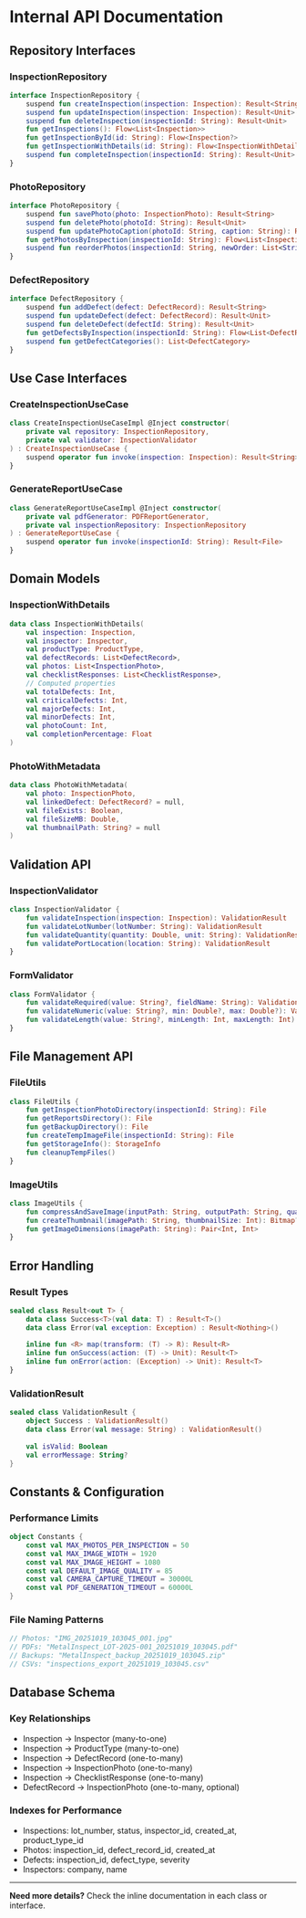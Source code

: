 # Internal API Documentation

## Repository Interfaces

### InspectionRepository
```kotlin
interface InspectionRepository {
    suspend fun createInspection(inspection: Inspection): Result<String>
    suspend fun updateInspection(inspection: Inspection): Result<Unit>
    suspend fun deleteInspection(inspectionId: String): Result<Unit>
    fun getInspections(): Flow<List<Inspection>>
    fun getInspectionById(id: String): Flow<Inspection?>
    fun getInspectionWithDetails(id: String): Flow<InspectionWithDetails?>
    suspend fun completeInspection(inspectionId: String): Result<Unit>
}
```

### PhotoRepository
```kotlin
interface PhotoRepository {
    suspend fun savePhoto(photo: InspectionPhoto): Result<String>
    suspend fun deletePhoto(photoId: String): Result<Unit>
    suspend fun updatePhotoCaption(photoId: String, caption: String): Result<Unit>
    fun getPhotosByInspection(inspectionId: String): Flow<List<InspectionPhoto>>
    suspend fun reorderPhotos(inspectionId: String, newOrder: List<String>): Result<Unit>
}
```

### DefectRepository
```kotlin
interface DefectRepository {
    suspend fun addDefect(defect: DefectRecord): Result<String>
    suspend fun updateDefect(defect: DefectRecord): Result<Unit>
    suspend fun deleteDefect(defectId: String): Result<Unit>
    fun getDefectsByInspection(inspectionId: String): Flow<List<DefectRecord>>
    suspend fun getDefectCategories(): List<DefectCategory>
}
```

## Use Case Interfaces

### CreateInspectionUseCase
```kotlin
class CreateInspectionUseCaseImpl @Inject constructor(
    private val repository: InspectionRepository,
    private val validator: InspectionValidator
) : CreateInspectionUseCase {
    suspend operator fun invoke(inspection: Inspection): Result<String>
}
```

### GenerateReportUseCase
```kotlin
class GenerateReportUseCaseImpl @Inject constructor(
    private val pdfGenerator: PDFReportGenerator,
    private val inspectionRepository: InspectionRepository
) : GenerateReportUseCase {
    suspend operator fun invoke(inspectionId: String): Result<File>
}
```

## Domain Models

### InspectionWithDetails
```kotlin
data class InspectionWithDetails(
    val inspection: Inspection,
    val inspector: Inspector,
    val productType: ProductType,
    val defectRecords: List<DefectRecord>,
    val photos: List<InspectionPhoto>,
    val checklistResponses: List<ChecklistResponse>,
    // Computed properties
    val totalDefects: Int,
    val criticalDefects: Int,
    val majorDefects: Int,
    val minorDefects: Int,
    val photoCount: Int,
    val completionPercentage: Float
)
```

### PhotoWithMetadata
```kotlin
data class PhotoWithMetadata(
    val photo: InspectionPhoto,
    val linkedDefect: DefectRecord? = null,
    val fileExists: Boolean,
    val fileSizeMB: Double,
    val thumbnailPath: String? = null
)
```

## Validation API

### InspectionValidator
```kotlin
class InspectionValidator {
    fun validateInspection(inspection: Inspection): ValidationResult
    fun validateLotNumber(lotNumber: String): ValidationResult
    fun validateQuantity(quantity: Double, unit: String): ValidationResult
    fun validatePortLocation(location: String): ValidationResult
}
```

### FormValidator
```kotlin
class FormValidator {
    fun validateRequired(value: String?, fieldName: String): ValidationResult
    fun validateNumeric(value: String?, min: Double?, max: Double?): ValidationResult
    fun validateLength(value: String?, minLength: Int, maxLength: Int): ValidationResult
}
```

## File Management API

### FileUtils
```kotlin
class FileUtils {
    fun getInspectionPhotoDirectory(inspectionId: String): File
    fun getReportsDirectory(): File
    fun getBackupDirectory(): File
    fun createTempImageFile(inspectionId: String): File
    fun getStorageInfo(): StorageInfo
    fun cleanupTempFiles()
}
```

### ImageUtils  
```kotlin
class ImageUtils {
    fun compressAndSaveImage(inputPath: String, outputPath: String, quality: Int): Boolean
    fun createThumbnail(imagePath: String, thumbnailSize: Int): Bitmap?
    fun getImageDimensions(imagePath: String): Pair<Int, Int>
}
```

## Error Handling

### Result Types
```kotlin
sealed class Result<out T> {
    data class Success<T>(val data: T) : Result<T>()
    data class Error(val exception: Exception) : Result<Nothing>()
    
    inline fun <R> map(transform: (T) -> R): Result<R>
    inline fun onSuccess(action: (T) -> Unit): Result<T>
    inline fun onError(action: (Exception) -> Unit): Result<T>
}
```

### ValidationResult
```kotlin
sealed class ValidationResult {
    object Success : ValidationResult()
    data class Error(val message: String) : ValidationResult()
    
    val isValid: Boolean
    val errorMessage: String?
}
```

## Constants & Configuration

### Performance Limits
```kotlin
object Constants {
    const val MAX_PHOTOS_PER_INSPECTION = 50
    const val MAX_IMAGE_WIDTH = 1920
    const val MAX_IMAGE_HEIGHT = 1080
    const val DEFAULT_IMAGE_QUALITY = 85
    const val CAMERA_CAPTURE_TIMEOUT = 30000L
    const val PDF_GENERATION_TIMEOUT = 60000L
}
```

### File Naming Patterns
```kotlin
// Photos: "IMG_20251019_103045_001.jpg"
// PDFs: "MetalInspect_LOT-2025-001_20251019_103045.pdf"
// Backups: "MetalInspect_backup_20251019_103045.zip"
// CSVs: "inspections_export_20251019_103045.csv"
```

## Database Schema

### Key Relationships
- Inspection → Inspector (many-to-one)
- Inspection → ProductType (many-to-one)
- Inspection → DefectRecord (one-to-many)
- Inspection → InspectionPhoto (one-to-many)
- Inspection → ChecklistResponse (one-to-many)
- DefectRecord → InspectionPhoto (one-to-many, optional)

### Indexes for Performance
- Inspections: lot_number, status, inspector_id, created_at, product_type_id
- Photos: inspection_id, defect_record_id, created_at
- Defects: inspection_id, defect_type, severity
- Inspectors: company, name

---

**Need more details?** Check the inline documentation in each class or interface.